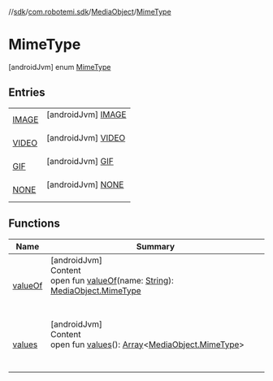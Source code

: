 //[sdk](../../../../index.md)/[com.robotemi.sdk](../../index.md)/[MediaObject](../index.md)/[MimeType](index.md)



# MimeType  
 [androidJvm] enum [MimeType](index.md)   


## Entries  
  
| | |
|---|---|
| <a name="com.robotemi.sdk/MediaObject.MimeType.IMAGE///PointingToDeclaration/"></a>[IMAGE](-i-m-a-g-e/index.md)| <a name="com.robotemi.sdk/MediaObject.MimeType.IMAGE///PointingToDeclaration/"></a> [androidJvm] [IMAGE](-i-m-a-g-e/index.md)  <br>   <br>|
| <a name="com.robotemi.sdk/MediaObject.MimeType.VIDEO///PointingToDeclaration/"></a>[VIDEO](-v-i-d-e-o/index.md)| <a name="com.robotemi.sdk/MediaObject.MimeType.VIDEO///PointingToDeclaration/"></a> [androidJvm] [VIDEO](-v-i-d-e-o/index.md)  <br>   <br>|
| <a name="com.robotemi.sdk/MediaObject.MimeType.GIF///PointingToDeclaration/"></a>[GIF](-g-i-f/index.md)| <a name="com.robotemi.sdk/MediaObject.MimeType.GIF///PointingToDeclaration/"></a> [androidJvm] [GIF](-g-i-f/index.md)  <br>   <br>|
| <a name="com.robotemi.sdk/MediaObject.MimeType.NONE///PointingToDeclaration/"></a>[NONE](-n-o-n-e/index.md)| <a name="com.robotemi.sdk/MediaObject.MimeType.NONE///PointingToDeclaration/"></a> [androidJvm] [NONE](-n-o-n-e/index.md)  <br>   <br>|


## Functions  
  
|  Name |  Summary | 
|---|---|
| <a name="com.robotemi.sdk/MediaObject.MimeType/valueOf/#java.lang.String/PointingToDeclaration/"></a>[valueOf](value-of.md)| <a name="com.robotemi.sdk/MediaObject.MimeType/valueOf/#java.lang.String/PointingToDeclaration/"></a>[androidJvm]  <br>Content  <br>open fun [valueOf](value-of.md)(name: [String](https://developer.android.com/reference/kotlin/java/lang/String.html)): [MediaObject.MimeType](index.md)  <br><br><br>|
| <a name="com.robotemi.sdk/MediaObject.MimeType/values/#/PointingToDeclaration/"></a>[values](values.md)| <a name="com.robotemi.sdk/MediaObject.MimeType/values/#/PointingToDeclaration/"></a>[androidJvm]  <br>Content  <br>open fun [values](values.md)(): [Array](https://kotlinlang.org/api/latest/jvm/stdlib/kotlin/-array/index.html)<[MediaObject.MimeType](index.md)>  <br><br><br>|

